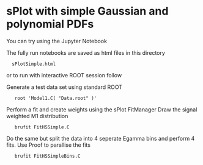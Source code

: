 # sPlot with simple Gaussian and polynomial PDFs

You can try using the Jupyter Notebook

The fully run notebooks are saved as html files in this directory

      sPlotSimple.html

or to run with interactive ROOT session follow 

Generate a test data set using standard ROOT

       root 'Model1.C( "Data.root" )'

Perform a fit and create weights using the sPlot FitManager
Draw the signal weighted M1 distribution

       brufit FitHSSimple.C


Do the same but split the data into 4 seperate Egamma bins
and perform 4 fits. Use Proof to parallise the fits

       brufit FitHSSimpleBins.C



